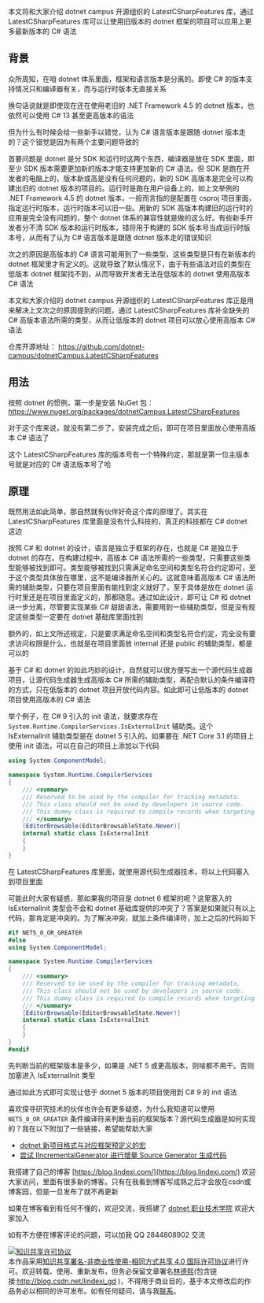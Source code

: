 
本文将和大家介绍 dotnet campus 开源组织的 LatestCSharpFeatures 库，通过 LatestCSharpFeatures 库可以让使用旧版本的 dotnet 框架的项目可以应用上更多最新版本的 C# 语法

<!--more-->


<!-- 发布 -->
<!-- 博客 -->

## 背景

众所周知，在咱 dotnet 体系里面，框架和语言版本是分离的。即使 C# 的版本支持情况只和编译器有关，而与运行时版本无直接关系

换句话说就是即使现在还在使用老旧的 .NET Framework 4.5 的 dotnet 版本，也依然可以使用 C# 13 甚至更高版本的语法

但为什么有时候会给一些新手以错觉，认为 C# 语言版本是跟随 dotnet 版本走的？这个错觉是因为有两个主要问题导致的

首要问题是 dotnet 是分 SDK 和运行时这两个东西，编译器是放在 SDK 里面，即至少 SDK 版本需要更加新的版本才能支持更加新的 C# 语法。但 SDK 是跑在开发者的电脑上的，版本新或高是没有任何问题的，新的 SDK 高版本是完全可以构建出旧的 dotnet 版本的项目的。运行时是跑在用户设备上的，如上文举例的 .NET Framework 4.5 的 dotnet 版本，一般而言指的是配置在 csproj 项目里面，指定运行时版本，运行时版本可以旧一些。用新的 SDK 高版本构建旧的运行时的应用是完全没有问题的，整个 dotnet 体系的兼容性就是做的这么好。有些新手开发者分不清 SDK 版本和运行时版本，错将用于构建的 SDK 版本号当成运行时版本号，从而有了认为 C# 语言版本是跟随 dotnet 版本走的错误知识

次之的原因是高版本的 C# 语言可能用到了一些类型，这些类型是只有在新版本的 dotnet 框架里才有定义的。这就导致了默认情况下，由于有些语法对应的类型在低版本 dotnet 框架找不到，从而导致开发者无法在低版本的 dotnet 使用高版本 C# 语法

本文和大家介绍的 dotnet campus 开源组织的 LatestCSharpFeatures 库正是用来解决上文次之的原因提到的问题，通过 LatestCSharpFeatures 库补全缺失的 C# 高版本语法所需的类型，从而让低版本的 dotnet 项目可以放心使用高版本 C# 语法

仓库开源地址： <https://github.com/dotnet-campus/dotnetCampus.LatestCSharpFeatures>

## 用法

按照 dotnet 的惯例，第一步是安装 NuGet 包： https://www.nuget.org/packages/dotnetCampus.LatestCSharpFeatures

对于这个库来说，就没有第二步了，安装完成之后，即可在项目里面放心使用高版本 C# 语法了

这个 LatestCSharpFeatures 库的版本号有一个特殊约定，那就是第一位主版本号就是对应的 C# 语法版本号了哈

## 原理

既然用法如此简单，那自然就有伙伴好奇这个库的原理了。其实在 LatestCSharpFeatures 库里面是没有什么科技的，真正的科技都在 C# dotnet 这边

按照 C# 和 dotnet 的设计，语言是独立于框架的存在，也就是 C# 是独立于 dotnet 的存在。在构建过程中，高版本 C# 语法所需的一些类型，只需要这些类型能够被找到即可。类型能够被找到只需满足命名空间和类型名符合约定即可，至于这个类型具体放在哪里，这不是编译器所关心的。这就意味着高版本 C# 语法所需的辅助类型，只要在项目里面有能找到定义就好了，至于具体是放在 dotnet 运行时里还是在项目里面定义的，那都随意。通过如此设计，即可让 C# 和 dotnet 进一步分离，尽管要实现某些 C# 甜甜语法，需要用到一些辅助类型，但是没有规定这些类型一定要在 dotnet 基础库里面找到

额外的，如上文所述规定，只是要求满足命名空间和类型名符合约定，完全没有要求访问权限是什么，也就是在项目里面放 internal 还是 public 的辅助类型，都是可以的

基于 C# 和 dotnet 的如此巧妙的设计，自然就可以很方便写出一个源代码生成器项目，让源代码生成器生成高版本 C# 所需的辅助类型，再配合默认的条件编译符的方式，只在低版本的 dotnet 项目开放代码内容。如此即可让低版本的 dotnet 项目使用高版本的 C# 语法

举个例子，在 C# 9 引入的 init 语法，就要求存在 `System.Runtime.CompilerServices.IsExternalInit` 辅助类。这个 IsExternalInit 辅助类型是在 dotnet 5 引入的。如果要在 .NET Core 3.1 的项目上使用 init 语法，可以在自己的项目上添加以下代码

```csharp
using System.ComponentModel;

namespace System.Runtime.CompilerServices
{
    /// <summary>
    /// Reserved to be used by the compiler for tracking metadata.
    /// This class should not be used by developers in source code.
    /// This dummy class is required to compile records when targeting .NET Standard
    /// </summary>
    [EditorBrowsable(EditorBrowsableState.Never)]
    internal static class IsExternalInit
    {
    }
}
```

在 LatestCSharpFeatures 库里面，就使用源代码生成器技术，将以上代码塞入到项目里面

可能此时大家有疑惑，那如果我的项目是 dotnet 6 框架的呢？这里塞入的 IsExternalInit 类型会不会和 dotnet 基础库提供的冲突了？答案是如果就只有以上代码，那肯定是冲突的。为了解决冲突，就加上条件编译符，加上之后的代码如下

```csharp
#if NET5_0_OR_GREATER
#else
using System.ComponentModel;

namespace System.Runtime.CompilerServices
{
    /// <summary>
    /// Reserved to be used by the compiler for tracking metadata.
    /// This class should not be used by developers in source code.
    /// This dummy class is required to compile records when targeting .NET Standard
    /// </summary>
    [EditorBrowsable(EditorBrowsableState.Never)]
    internal static class IsExternalInit
    {
    }
}
#endif
```

先判断当前的框架版本是多少，如果是 .NET 5 或更高版本，则啥都不用干。否则加塞进入 IsExternalInit 类型

通过如此方式即可实现让低于 dotnet 5 版本的项目使用到 C# 9 的 init 语法

喜欢探寻研究技术的伙伴也许会有更多疑惑，为什么我知道可以使用 `NET5_0_OR_GREATER` 条件编译符来判断当前的框架版本？源代码生成器是如何实现的？我在以下附加了一些链接，希望能帮助大家

- [dotnet 新项目格式与对应框架预定义的宏](https://blog.lindexi.com/post/dotnet-%E6%96%B0%E9%A1%B9%E7%9B%AE%E6%A0%BC%E5%BC%8F%E4%B8%8E%E5%AF%B9%E5%BA%94%E6%A1%86%E6%9E%B6%E9%A2%84%E5%AE%9A%E4%B9%89%E7%9A%84%E5%AE%8F.html)
- [尝试 IIncrementalGenerator 进行增量 Source Generator 生成代码](https://blog.lindexi.com/post/%E5%B0%9D%E8%AF%95-IIncrementalGenerator-%E8%BF%9B%E8%A1%8C%E5%A2%9E%E9%87%8F-Source-Generator-%E7%94%9F%E6%88%90%E4%BB%A3%E7%A0%81.html )


我搭建了自己的博客 [https://blog.lindexi.com/](https://blog.lindexi.com/) 欢迎大家访问，里面有很多新的博客。只有在我看到博客写成熟之后才会放在csdn或博客园，但是一旦发布了就不再更新

如果在博客看到有任何不懂的，欢迎交流，我搭建了 [dotnet 职业技术学院](https://t.me/dotnet_campus) 欢迎大家加入

如有不方便在博客评论的问题，可以加我 QQ 2844808902 交流

<a rel="license" href="http://creativecommons.org/licenses/by-nc-sa/4.0/"><img alt="知识共享许可协议" style="border-width:0" src="https://licensebuttons.net/l/by-nc-sa/4.0/88x31.png" /></a><br />本作品采用<a rel="license" href="http://creativecommons.org/licenses/by-nc-sa/4.0/">知识共享署名-非商业性使用-相同方式共享 4.0 国际许可协议</a>进行许可。欢迎转载、使用、重新发布，但务必保留文章署名[林德熙](http://blog.csdn.net/lindexi_gd)(包含链接:http://blog.csdn.net/lindexi_gd )，不得用于商业目的，基于本文修改后的作品务必以相同的许可发布。如有任何疑问，请与我[联系](mailto:lindexi_gd@163.com)。